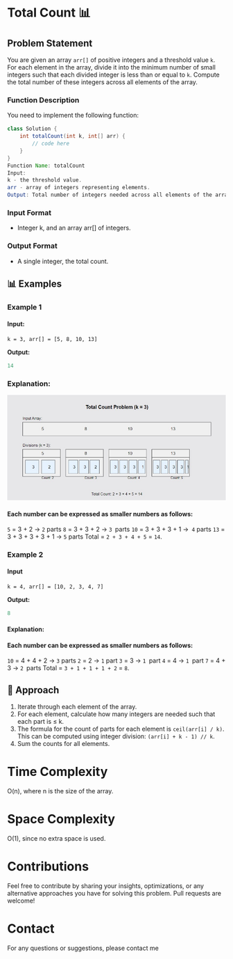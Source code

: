 # Total Count 📊

## Problem Statement

You are given an array `arr[]` of positive integers and a threshold value `k`. For each element in the array, divide it into the minimum number of small integers such that each divided integer is less than or equal to `k`. Compute the total number of these integers across all elements of the array.

### Function Description

You need to implement the following function:

```java
class Solution {
    int totalCount(int k, int[] arr) {
        // code here
    }
}
Function Name: totalCount
Input:
k - the threshold value.
arr - array of integers representing elements.
Output: Total number of integers needed across all elements of the array.
```

### **Input Format**

- Integer k, and an array arr[] of integers.

### **Output Format**

- A single integer, the total count.

## 📊 Examples

### Example 1

#### Input:

```
k = 3, arr[] = [5, 8, 10, 13]
```

**Output:**

```java
14
```

### Explanation:

![Example1](Example1.jpg)

#### Each number can be expressed as smaller numbers as follows:

`5` = 3 + 2 → `2` parts
`8` = 3 + 3 + 2 → `3 `parts
`10` = 3 + 3 + 3 + 1 →` 4` parts
`13` = 3 + 3 + 3 + 3 + 1 → `5` parts
Total = `2 + 3 + 4 + 5` = `14`.

### Example 2

#### Input

```
k = 4, arr[] = [10, 2, 3, 4, 7]
```

**Output:**

```java
8
```

#### Explanation:

#### Each number can be expressed as smaller numbers as follows:

`10` = 4 + 4 + 2 → `3` parts
`2` = 2 → `1` part
`3` = 3 → `1 `part
`4` = 4 → `1 `part
`7` = 4 + 3 → `2 `parts
Total = `3 + 1 + 1 + 1 + 2` = `8`.

## 🧠 Approach

1. Iterate through each element of the array.
2. For each element, calculate how many integers are needed such that each part is ≤ k.
3. The formula for the count of parts for each element is `ceil(arr[i] / k)`. This can be computed using integer division: `(arr[i] + k - 1) // k`.
4. Sum the counts for all elements.

# Time Complexity

O(n), where n is the size of the array.

# Space Complexity

O(1), since no extra space is used.

# Contributions

Feel free to contribute by sharing your insights, optimizations, or any alternative approaches you have for solving this problem. Pull requests are welcome!

# Contact

For any questions or suggestions, please contact me
